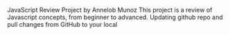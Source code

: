 JavaScript Review Project by Annelob Munoz
This project is a review of Javascript concepts, from beginner to advanced. 
Updating github repo and pull changes from GitHub to your local
